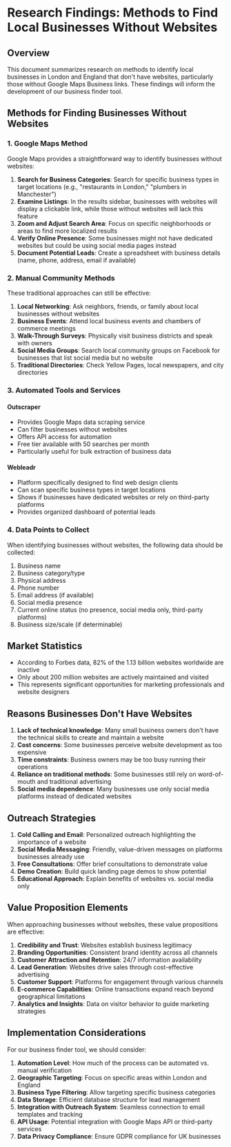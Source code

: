 # Research Findings: Methods to Find Local Businesses Without Websites

## Overview
This document summarizes research on methods to identify local businesses in London and England that don't have websites, particularly those without Google Maps Business links. These findings will inform the development of our business finder tool.

## Methods for Finding Businesses Without Websites

### 1. Google Maps Method
Google Maps provides a straightforward way to identify businesses without websites:

1. **Search for Business Categories**: Search for specific business types in target locations (e.g., "restaurants in London," "plumbers in Manchester")
2. **Examine Listings**: In the results sidebar, businesses with websites will display a clickable link, while those without websites will lack this feature
3. **Zoom and Adjust Search Area**: Focus on specific neighborhoods or areas to find more localized results
4. **Verify Online Presence**: Some businesses might not have dedicated websites but could be using social media pages instead
5. **Document Potential Leads**: Create a spreadsheet with business details (name, phone, address, email if available)

### 2. Manual Community Methods
These traditional approaches can still be effective:

1. **Local Networking**: Ask neighbors, friends, or family about local businesses without websites
2. **Business Events**: Attend local business events and chambers of commerce meetings
3. **Walk-Through Surveys**: Physically visit business districts and speak with owners
4. **Social Media Groups**: Search local community groups on Facebook for businesses that list social media but no website
5. **Traditional Directories**: Check Yellow Pages, local newspapers, and city directories

### 3. Automated Tools and Services

#### Outscraper
- Provides Google Maps data scraping service
- Can filter businesses without websites
- Offers API access for automation
- Free tier available with 50 searches per month
- Particularly useful for bulk extraction of business data

#### Webleadr
- Platform specifically designed to find web design clients
- Can scan specific business types in target locations
- Shows if businesses have dedicated websites or rely on third-party platforms
- Provides organized dashboard of potential leads

### 4. Data Points to Collect
When identifying businesses without websites, the following data should be collected:

1. Business name
2. Business category/type
3. Physical address
4. Phone number
5. Email address (if available)
6. Social media presence
7. Current online status (no presence, social media only, third-party platforms)
8. Business size/scale (if determinable)

## Market Statistics

- According to Forbes data, 82% of the 1.13 billion websites worldwide are inactive
- Only about 200 million websites are actively maintained and visited
- This represents significant opportunities for marketing professionals and website designers

## Reasons Businesses Don't Have Websites

1. **Lack of technical knowledge**: Many small business owners don't have the technical skills to create and maintain a website
2. **Cost concerns**: Some businesses perceive website development as too expensive
3. **Time constraints**: Business owners may be too busy running their operations
4. **Reliance on traditional methods**: Some businesses still rely on word-of-mouth and traditional advertising
5. **Social media dependence**: Many businesses use only social media platforms instead of dedicated websites

## Outreach Strategies

1. **Cold Calling and Email**: Personalized outreach highlighting the importance of a website
2. **Social Media Messaging**: Friendly, value-driven messages on platforms businesses already use
3. **Free Consultations**: Offer brief consultations to demonstrate value
4. **Demo Creation**: Build quick landing page demos to show potential
5. **Educational Approach**: Explain benefits of websites vs. social media only

## Value Proposition Elements

When approaching businesses without websites, these value propositions are effective:

1. **Credibility and Trust**: Websites establish business legitimacy
2. **Branding Opportunities**: Consistent brand identity across all channels
3. **Customer Attraction and Retention**: 24/7 information availability
4. **Lead Generation**: Websites drive sales through cost-effective advertising
5. **Customer Support**: Platforms for engagement through various channels
6. **E-commerce Capabilities**: Online transactions expand reach beyond geographical limitations
7. **Analytics and Insights**: Data on visitor behavior to guide marketing strategies

## Implementation Considerations

For our business finder tool, we should consider:

1. **Automation Level**: How much of the process can be automated vs. manual verification
2. **Geographic Targeting**: Focus on specific areas within London and England
3. **Business Type Filtering**: Allow targeting specific business categories
4. **Data Storage**: Efficient database structure for lead management
5. **Integration with Outreach System**: Seamless connection to email templates and tracking
6. **API Usage**: Potential integration with Google Maps API or third-party services
7. **Data Privacy Compliance**: Ensure GDPR compliance for UK businesses
